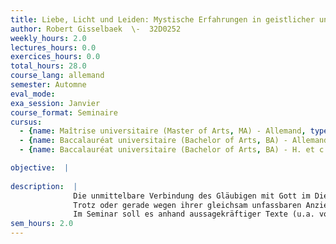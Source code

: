 ```yaml
---
title: Liebe, Licht und Leiden: Mystische Erfahrungen in geistlicher und weltlicher Dichtung
author: Robert Gisselbaek  \-  32D0252
weekly_hours: 2.0
lectures_hours: 0.0
exercices_hours: 0.0
total_hours: 28.0
course_lang: allemand
semester: Automne
eval_mode: 
exa_session: Janvier
course_format: Seminaire
cursus:
  - {name: Maîtrise universitaire (Master of Arts, MA) - Allemand, type: N/A, credits: \-}
  - {name: Baccalauréat universitaire (Bachelor of Arts, BA) - Allemand, type: N/A, credits: \-}
  - {name: Baccalauréat universitaire (Bachelor of Arts, BA) - H. et c. du Moyen Age, type: N/A, credits: \-}

objective:  |
            
description:  |
              Die unmittelbare Verbindung des Gläubigen mit Gott im Diesseits, die mystische Einheit (unio mystica), ist spätestens seit dem Neuplatonismus ein zentraler Gedanke christlicher Theologie und ein überaus heikles Thema. Die gnadenhaft ermöglichte Gottesschau erzeugt zwar eine enorme Suggestivkraft bezüglich des Glaubens, steht mitunter jedoch quer zu den Dogmen kirchlicher Institutionen. 
              Trotz oder gerade wegen ihrer gleichsam unfassbaren Anziehungskraft finden sich zahlreiche Formen literarischer Auseinandersetzung mit der unio-Erfahrung, die den theologischen Bereich übersteigen. Vor allem der Bezug weltlich-höfischer Dichtung zu mystischen Konzepten ist bereits mehrfach konstatiert worden. Zu denken wäre dabei etwa an die mystisch konzeptualisierte Vereinigung der Minnepartner im Herzen, die im Rahmen der Hohen Minne immer wieder verhandelt wird und die weltliche Erfahrung an transzendente Vorstellungen knüpft.
              Im Seminar soll es anhand aussagekräftiger Texte (u.a. von Meister Eckart, Heinrich von Morungen und Wolfram von Eschenbach) um die geistliche und weltliche Beschäftigung mit mystischen Erfahrungen gehen. Im Zentrum steht dabei der Versuch, Bedeutung und Funktion der Schilderung solcher Erfahrungen zu erfassen und die weltlichen Zeugnisse in ihrer Relation zum geistlichen Bereich präziser zu fassen.
sem_hours: 2.0
---
```

